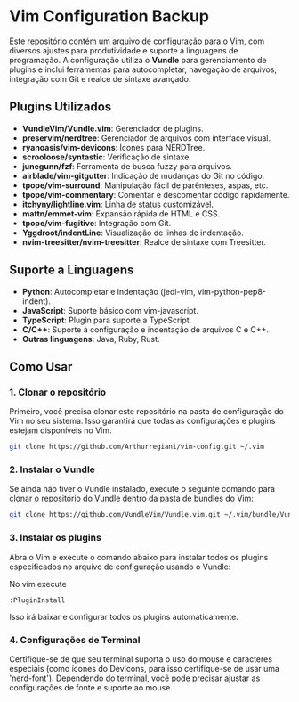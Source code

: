 # Vim Configuration Backup

Este repositório contém um arquivo de configuração para o Vim, com diversos ajustes para produtividade e suporte a linguagens de programação. A configuração utiliza o **Vundle** para gerenciamento de plugins e inclui ferramentas para autocompletar, navegação de arquivos, integração com Git e realce de sintaxe avançado.

## Plugins Utilizados

- **VundleVim/Vundle.vim**: Gerenciador de plugins.
- **preservim/nerdtree**: Gerenciador de arquivos com interface visual.
- **ryanoasis/vim-devicons**: Ícones para NERDTree.
- **scrooloose/syntastic**: Verificação de sintaxe.
- **junegunn/fzf**: Ferramenta de busca fuzzy para arquivos.
- **airblade/vim-gitgutter**: Indicação de mudanças do Git no código.
- **tpope/vim-surround**: Manipulação fácil de parênteses, aspas, etc.
- **tpope/vim-commentary**: Comentar e descomentar código rapidamente.
- **itchyny/lightline.vim**: Linha de status customizável.
- **mattn/emmet-vim**: Expansão rápida de HTML e CSS.
- **tpope/vim-fugitive**: Integração com Git.
- **Yggdroot/indentLine**: Visualização de linhas de indentação.
- **nvim-treesitter/nvim-treesitter**: Realce de sintaxe com Treesitter.

## Suporte a Linguagens

- **Python**: Autocompletar e indentação (jedi-vim, vim-python-pep8-indent).
- **JavaScript**: Suporte básico com vim-javascript.
- **TypeScript**: Plugin para suporte a TypeScript.
- **C/C++**: Suporte à configuração e indentação de arquivos C e C++.
- **Outras linguagens**: Java, Ruby, Rust.

## Como Usar

### 1. Clonar o repositório

Primeiro, você precisa clonar este repositório na pasta de configuração do Vim no seu sistema. Isso garantirá que todas as configurações e plugins estejam disponíveis no Vim.

```bash
git clone https://github.com/Arthurregiani/vim-config.git ~/.vim
```

### 2. Instalar o Vundle
Se ainda não tiver o Vundle instalado, execute o seguinte comando para clonar o repositório do Vundle dentro da pasta de bundles do Vim:

```bash
git clone https://github.com/VundleVim/Vundle.vim.git ~/.vim/bundle/Vundle.vim
```

### 3. Instalar os plugins
Abra o Vim e execute o comando abaixo para instalar todos os plugins especificados no arquivo de configuração usando o Vundle:

No vim execute
```vim
:PluginInstall
```

Isso irá baixar e configurar todos os plugins automaticamente.

### 4. Configurações de Terminal
Certifique-se de que seu terminal suporta o uso do mouse e caracteres especiais (como ícones do DevIcons, para isso certifique-se de usar uma 'nerd-font'). Dependendo do terminal, você pode precisar ajustar as configurações de fonte e suporte ao mouse.
